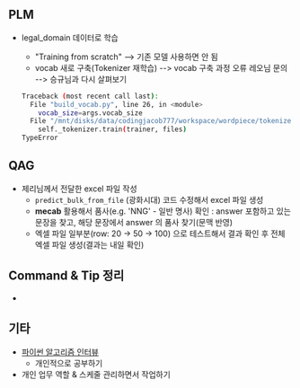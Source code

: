 ## PLM

- legal_domain 데이터로 학습 
  - "Training from scratch" --> 기존 모델 사용하면 안 됨
  - vocab 새로 구축(Tokenizer 재학습) --> vocab 구축 과정 오류 레오님 문의 --> 승규님과 다시 살펴보기
  
  ```bash
  Traceback (most recent call last):
    File "build_vocab.py", line 26, in <module>
      vocab_size=args.vocab_size
    File "/mnt/disks/data/codingjacob777/workspace/wordpiece/tokenizer_venv/lib/python3.7/site-packages/tokenizers/implementations/bert_wordpiece.py", line 113, in train
      self._tokenizer.train(trainer, files)
  TypeError
  ```
  
  


## QAG

- 제리님께서 전달한 excel 파일 작성
  - `predict_bulk_from_file` (광화시대) 코드 수정해서 excel 파일 생성
  - **mecab** 활용해서 품사(e.g. 'NNG' - 일반 명사) 확인 : answer 포함하고 있는 문장을 찾고, 해당 문장에서 answer 의 품사 찾기(문맥 반영)
  - 엑셀 파일 일부분(row: 20 -> 50 -> 100) 으로 테스트해서 결과 확인 후 전체 엑셀 파일 생성(결과는 내일 확인)




## Command & Tip 정리

- 




## 기타

- [파이썬 알고리즘 인터뷰](https://github.com/onlybooks/algorithm-interview)
  - 개인적으로 공부하기
- 개인 업무 역할 & 스케줄 관리하면서 작업하기
